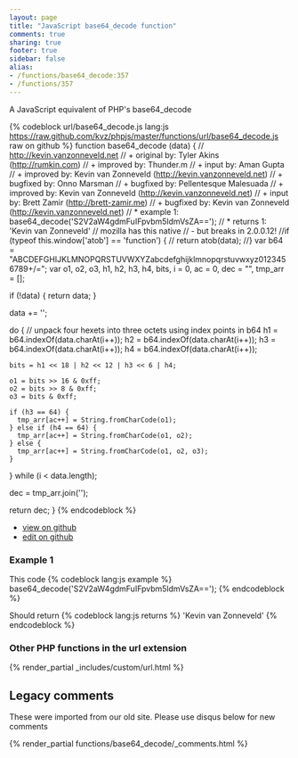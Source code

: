 ```yaml
---
layout: page
title: "JavaScript base64_decode function"
comments: true
sharing: true
footer: true
sidebar: false
alias:
- /functions/base64_decode:357
- /functions/357
---
```

<!-- Generated by Rakefile:build -->
A JavaScript equivalent of PHP's base64_decode

{% codeblock url/base64_decode.js lang:js https://raw.github.com/kvz/phpjs/master/functions/url/base64_decode.js raw on github %}
function base64_decode (data) {
  // http://kevin.vanzonneveld.net
  // +   original by: Tyler Akins (http://rumkin.com)
  // +   improved by: Thunder.m
  // +      input by: Aman Gupta
  // +   improved by: Kevin van Zonneveld (http://kevin.vanzonneveld.net)
  // +   bugfixed by: Onno Marsman
  // +   bugfixed by: Pellentesque Malesuada
  // +   improved by: Kevin van Zonneveld (http://kevin.vanzonneveld.net)
  // +      input by: Brett Zamir (http://brett-zamir.me)
  // +   bugfixed by: Kevin van Zonneveld (http://kevin.vanzonneveld.net)
  // *     example 1: base64_decode('S2V2aW4gdmFuIFpvbm5ldmVsZA==');
  // *     returns 1: 'Kevin van Zonneveld'
  // mozilla has this native
  // - but breaks in 2.0.0.12!
  //if (typeof this.window['atob'] == 'function') {
  //    return atob(data);
  //}
  var b64 = "ABCDEFGHIJKLMNOPQRSTUVWXYZabcdefghijklmnopqrstuvwxyz0123456789+/=";
  var o1, o2, o3, h1, h2, h3, h4, bits, i = 0,
    ac = 0,
    dec = "",
    tmp_arr = [];

  if (!data) {
    return data;
  }

  data += '';

  do { // unpack four hexets into three octets using index points in b64
    h1 = b64.indexOf(data.charAt(i++));
    h2 = b64.indexOf(data.charAt(i++));
    h3 = b64.indexOf(data.charAt(i++));
    h4 = b64.indexOf(data.charAt(i++));

    bits = h1 << 18 | h2 << 12 | h3 << 6 | h4;

    o1 = bits >> 16 & 0xff;
    o2 = bits >> 8 & 0xff;
    o3 = bits & 0xff;

    if (h3 == 64) {
      tmp_arr[ac++] = String.fromCharCode(o1);
    } else if (h4 == 64) {
      tmp_arr[ac++] = String.fromCharCode(o1, o2);
    } else {
      tmp_arr[ac++] = String.fromCharCode(o1, o2, o3);
    }
  } while (i < data.length);

  dec = tmp_arr.join('');

  return dec;
}
{% endcodeblock %}

 - [view on github](https://github.com/kvz/phpjs/blob/master/functions/url/base64_decode.js)
 - [edit on github](https://github.com/kvz/phpjs/edit/master/functions/url/base64_decode.js)

### Example 1
This code
{% codeblock lang:js example %}
base64_decode('S2V2aW4gdmFuIFpvbm5ldmVsZA==');
{% endcodeblock %}

Should return
{% codeblock lang:js returns %}
'Kevin van Zonneveld'
{% endcodeblock %}


### Other PHP functions in the url extension
{% render_partial _includes/custom/url.html %}
## Legacy comments
These were imported from our old site. Please use disqus below for new comments
<div style="overflow-y: scroll; max-height: 500px;">
{% render_partial functions/base64_decode/_comments.html %}
</div>
